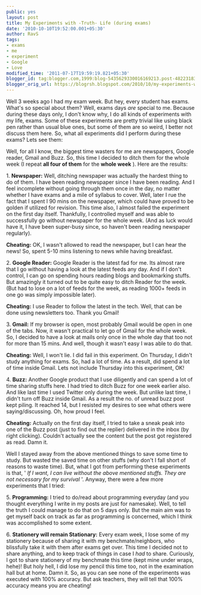 ```yaml
---
public: yes
layout: post
title: My Experiments with -Truth- Life (during exams)
date: '2010-10-10T19:52:00.001+05:30'
author: RavS
tags:
- exams
- me
- experiment
- Google
- Love
modified_time: '2011-07-17T19:59:19.821+05:30'
blogger_id: tag:blogger.com,1999:blog-5435629330016169213.post-4822318335577986033
blogger_orig_url: https://blogrsh.blogspot.com/2010/10/my-experiments-with-truth-life-during.html
---
```


Well 3 weeks ago I had my exam week. But hey, every student has exams. What's so special about them? Well, exams days _are_ special to me. Because during these days only, I don't know why, I do all kinds of experiments with my life, exams. Some of these experiments are pretty trivial like using black pen rather than usual blue ones, but some of them are so weird, I better not discuss them here. So, what all experiments did I perform during these exams? Lets see them:

Well, for all I know, the biggest time wasters for me are newspapers, Google reader, Gmail and Buzz. So, this time I decided to ditch them for the whole week (I repeat **all four of them** for the **whole week** ). Here are the results:

1. **Newspaper:** Well, ditching newspaper was actually the hardest thing to do of them. I have been reading newspaper since I have been reading. And I feel incomplete without going through them once in the day, no matter whether I have exams and a mile of syllabus to cover. Well, later I rue the fact that I spent I 90 mins on the newspaper, which could have proved to be golden if utilized for revision. This time also, I almost failed the experiment on the first day itself. Thankfully, I controlled myself and was able to successfully go without newspaper for the whole week. (And as luck would have it, I have been super-busy since, so haven't been reading newspaper regularly). 

**Cheating:** OK, I wasn't allowed to read the newspaper, but I can hear the news! So, spent 5-10 mins listening to news while having breakfast. 

2. **Google Reader:** Google Reader is the latest fad for me. Its almost rare that I go without having a look at the latest feeds any day. And if I don't control, I can go on spending hours reading blogs and bookmarking stuffs. But amazingly it turned out to be quite easy to ditch Reader for the week. (But had to lose on a lot of feeds for the week, as reading 1000+ feeds in one go was simply impossible later).

**Cheating:** I use Reader to follow the latest in the tech. Well, that can be done using newsletters too. Thank you Gmail!

3. **Gmail:** If my browser is open, most probably Gmail would be open in one of the tabs. Now, it wasn't practical to let go of Gmail for the whole week. So, I decided to have a look at mails only once in the whole day that too not for more than 15 mins. And well, though it wasn't easy I was able to do that.

**Cheating:** Well, I won't lie. I did fail in this experiment. On Thursday, I didn't study anything for exams. So, had a lot of time. As a result, did spend a lot of time inside Gmail. Lets not include Thursday into this experiment, OK!

4. **Buzz:** Another Google product that I use diligently and can spend a lot of time sharing stuffs here. I had tried to ditch Buzz for one week earlier also. And like last time I used Twitter only during the week. But unlike last time, I didn't turn off Buzz inside Gmail. As a result the no. of unread buzz post kept piling. It reached 14, but I resisted my desires to see what others were saying/discussing. Oh, how proud I feel.

**Cheating:** Actually on the first day itself, I tried to take a sneak peak into one of the Buzz post (just to find out the replier) delivered in the inbox (by right clicking). Couldn't actually see the content but the post got registered as read. Damn it. 

Well I stayed away from the above mentioned things to save some time to study. But wasted the saved time on other stuffs (why don't I fall short of reasons to waste time). But, what I got from performing these experiments is that, ' _If I want, I can live without the above mentioned stuffs. They are not necessary for my survival_ '. Anyway, there were a few more experiments that I tried:

5. **Programming:** I tried to do/read about programming everyday (and you thought everything I write in my posts are just for namesake). Well, to tell the truth I could manage to do that on 5 days only. But the main aim was to get myself back on track as far as programming is concerned, which I think was accomplished to some extent.

6. **Stationery will remain Stationary:** Every exam week, I lose some of my stationery because of sharing it with my benchmate/neighbors, who blissfully take it with them after exams get over. This time I decided not to share anything, and to keep track of things in case I _had_ to share. Curiously, I got to share stationery of my benchmate this time (kept mine under wraps, hehe)! But holy hell, I did lose my pencil this time too, not in the examination hall but at home. Damn it. So, as you can see none of the experiments was executed with 100% accuracy. But ask teachers, they will tell that 100% accuracy means you are cheating!